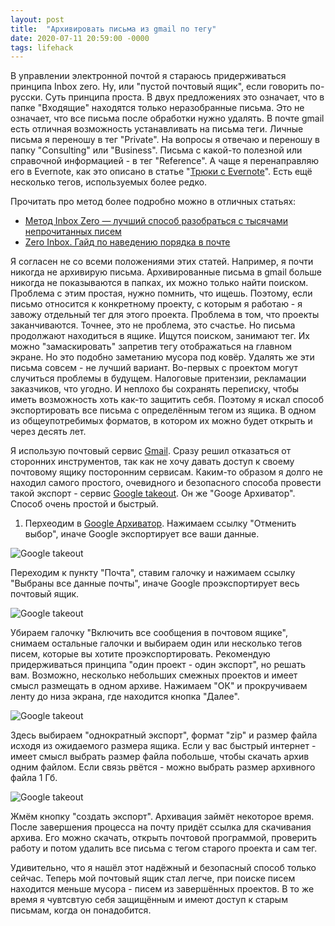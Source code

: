 ```yaml
---
layout: post
title:  "Архивировать письма из gmail по тегу"
date: 2020-07-11 20:59:00 -0000
tags: lifehack
---
```


В управлении электронной почтой я стараюсь придерживаться принципа Inbox zero. Ну, или "пустой почтовый ящик", если говорить по-русски. Суть принципа проста. В двух предложениях это означает, что в папке "Входящие" находятся только неразобранные письма. Это не означает, что все письма после обработки нужно удалять. В почте gmail есть отличная возможность устанавливать на письма теги. Личные письма я переношу в тег "Private". На вопросы я отвечаю и переношу в папку "Consulting" или "Business". Письма с какой-то полезной или справочной информацией - в тег "Reference". А чаще я перенаправляю его в Evernote, как это описано в статье "[Трюки с Evernote](https://kiselevmv.github.io/2020/07/07/evernote-tricks.html)". Есть ещё несколько тегов, используемых более редко. 

Прочитать про метод более подробно можно в отличных статьях:

- [Метод Inbox Zero — лучший способ разобраться с тысячами непрочитанных писем](https://lifehacker.ru/metod-inbox-zero/)
- [Zero Inbox. Гайд по наведению порядка в почте](https://habr.com/ru/post/492974/)

Я согласен не со всеми положениями этих статей. Например, я почти никогда не архивирую письма. Архивированные письма в gmail больше никогда не показываются в папках, их можно только найти поиском. Проблема с этим простая, нужно помнить, что ищешь. Поэтому, если письмо относится к конкретному проекту, с которым я работаю - я завожу отдельный тег для этого проекта. Проблема в том, что проекты заканчиваются. Точнее, это не проблема, это счастье. Но письма продолжают находиться в ящике. Ищутся поиском, занимают тег. Их можно "замаскировать" запретив тегу отображаться на главном экране. Но это подобно заметанию мусора под ковёр. Удалять же эти письма совсем - не лучший вариант. Во-первых с проектом могут случиться проблемы в будущем. Налоговые притензии, рекламации заказчиков, что угодно. И неплохо бы сохранять переписку, чтобы иметь возможность хоть как-то защитить себя. Поэтому я искал способ экспортировать все письма с определённым тегом из ящика. В одном из общеупотребимых форматов, в котором их можно будет открыть и через десять лет.

Я использую почтовый сервис [Gmail](https://gmail.com). Сразу решил отказаться от сторонних инструментов, так как не хочу давать доступ к своему почтовому ящику посторонним сервисам. Каким-то образом я долго не находил самого простого, очевидного и безопасного способа провести такой экспорт - сервис [Google takeout](https://takeout.google.com/settings/takeout). Он же "Googe Архиватор". Способ очень простой и быстрый.

1. Перхеодим в [Google Архиватор](https://takeout.google.com/settings/takeout). Нажимаем ссылку "Отменить выбор", иначе Google экспортирует все ваши данные.

![Google takeout](http://2nature.me/files/takeout-screen1.png)

Переходим к пункту "Почта", ставим галочку и нажимаем ссылку "Выбраны все данные почты", иначе Google проэкспортирует весь почтовый ящик.

![Google takeout](http://2nature.me/files/takeout-screen2.png)

Убираем галочку "Включить все сообщения в почтовом ящике", снимаем остальные галочки и выбираем один или несколько тегов писем, которые вы хотите проэкспортировать. Рекомендую придерживаться принципа "один проект - один экспорт", но решать вам. Возможно, несколько небольших смежных проектов и имеет смысл размещать в одном архиве. Нажимаем "ОК" и прокручиваем ленту до низа экрана, где находится кнопка "Далее".

![Google takeout](http://2nature.me/files/takeout-screen3.png)

Здесь выбираем "однократный экспорт", формат "zip" и размер файла исходя из ожидаемого размера ящика. Если у вас быстрый интернет - имеет смысл выбрать размер файла побольше, чтобы скачать архив одним файлом. Если связь рвётся - можно выбрать размер архивного файла 1 Гб.

![Google takeout](http://2nature.me/files/takeout-screen4.png)

Жмём кнопку "создать экспорт". Архивация займёт некоторое время. После завершения процесса на почту придёт ссылка для скачивания архива. Его можно скачать, открыть почтовой программой, проверить работу и потом удалить все письма с тегом старого проекта и сам тег.

Удивительно, что я нашёл этот надёжный и безопасный способ только сейчас. Теперь мой почтовый ящик стал легче, при поиске писем находится меньше мусора - писем из завершённых проектов. В то же время я чувтсвтую себя защищённым и имеют доступ к старым письмам, когда он понадобится.